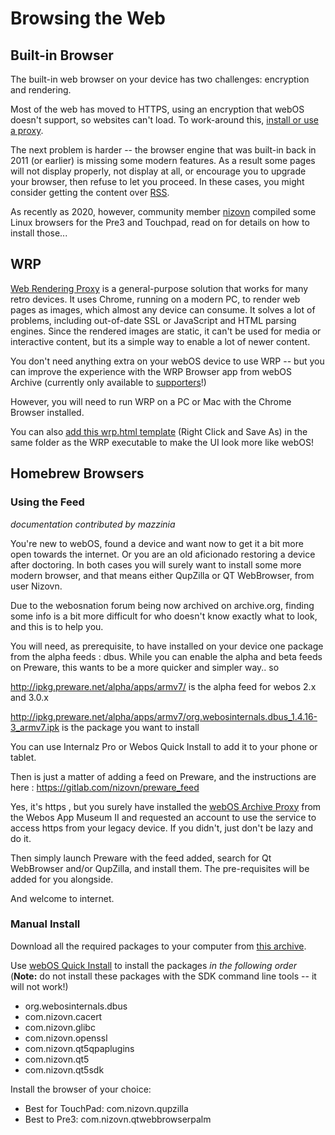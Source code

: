 # Browsing the Web

## Built-in Browser

The built-in web browser on your device has two challenges: encryption and rendering.

Most of the web has moved to HTTPS, using an encryption that webOS doesn't support, so websites can't load. To work-around this, [install or use a proxy](proxysetup.md).

The next problem is harder -- the browser engine that was built-in back in 2011 (or earlier) is missing some modern features. As a result some pages will not display properly, not display at all, or encourage you to upgrade your browser, then refuse to let you proceed. In these cases, you might consider getting the content over [RSS](thingstotry.md#alternatives).

As recently as 2020, however, community member <a href="https://gitlab.com/nizovn" target="_blank">nizovn</a> compiled some Linux browsers for the Pre3 and Touchpad, read on for details on how to install those...

## WRP

<a href="https://github.com/tenox7/wrp" target="_blank">Web Rendering Proxy</a> is a general-purpose solution that works for many retro devices. It uses Chrome, running on a modern PC, to render web pages as images, which almost any device can consume. It solves a lot of problems, including out-of-date SSL or JavaScript and HTML parsing engines. Since the rendered images are static, it can't be used for media or interactive content, but its a simple way to enable a lot of newer content.

You don't need anything extra on your webOS device to use WRP -- but you can improve the experience with the WRP Browser app from webOS Archive (currently only available to <a href="http://www.webosarchive.org/support" target="_top">supporters</a>!)

However, you will need to run WRP on a PC or Mac with the Chrome Browser installed.

You can also <a href="http://www.webosarchive.org/wrp-browser/wrp.html" target="_blank">add this wrp.html template</a> (Right Click and Save As) in the same folder as the WRP executable to make the UI look more like webOS!

## Homebrew Browsers

### Using the Feed

*documentation contributed by mazzinia*

You're new to webOS, found a device and want now to get it a bit more open towards the internet. Or you are an old
aficionado restoring a device after doctoring. In both cases you will surely want to install some more modern browser, 
and that means either QupZilla or QT WebBrowser, from user Nizovn.

Due to the webosnation forum being now archived on archive.org, finding some info is a bit more difficult for who
doesn't know exactly what to look, and this is to help you.

You will need, as prerequisite, to have installed on your device one package from the alpha feeds : dbus.
While you can enable the alpha and beta feeds on Preware, this wants to be a more quicker and simpler way.. so

<a href="http://ipkg.preware.net/alpha/apps/armv7/" target="_blank">http://ipkg.preware.net/alpha/apps/armv7/</a>  is the alpha feed for webos 2.x and 3.0.x

<a href="http://ipkg.preware.net/alpha/apps/armv7/org.webosinternals.dbus_1.4.16-3_armv7.ipk" target="_blank">http://ipkg.preware.net/alpha/apps/armv7/org.webosinternals.dbus_1.4.16-3_armv7.ipk</a> is the package you want to install

You can use Internalz Pro or Webos Quick Install to add it to your phone or tablet.

Then is just a matter of adding a feed on Preware, and the instructions are here :
<a href="https://gitlab.com/nizovn/preware_feed" target="_blank">https://gitlab.com/nizovn/preware_feed</a>

Yes, it's https , but you surely have installed the [webOS Archive Proxy](proxysetup.md) from the Webos App Museum II and requested 
an account to use the service to access https from your legacy device. If you didn't, just don't be lazy and do it.

Then simply launch Preware with the feed added, search for Qt WebBrowser and/or QupZilla, and install them. The 
pre-requisites will be added for you alongside.

And welcome to internet.

### Manual Install

Download all the required packages to your computer from <a href="https://1drv.ms/f/s!Av5IQUxnr8DUjN1urFe1bvuihdSCAQ?e=6KBazO" target="_blank">this archive</a>.

Use [webOS Quick Install](appstores.md#run-wosqi-on-your-computer) to install the packages *in the following order* (**Note:** do not install these packages with the SDK command line tools -- it will not work!)

*    org.webosinternals.dbus
*    com.nizovn.cacert
*    com.nizovn.glibc
*    com.nizovn.openssl
*    com.nizovn.qt5qpaplugins
*    com.nizovn.qt5
*    com.nizovn.qt5sdk

Install the browser of your choice:

* Best for TouchPad: com.nizovn.qupzilla
* Best to Pre3: com.nizovn.qtwebbrowserpalm